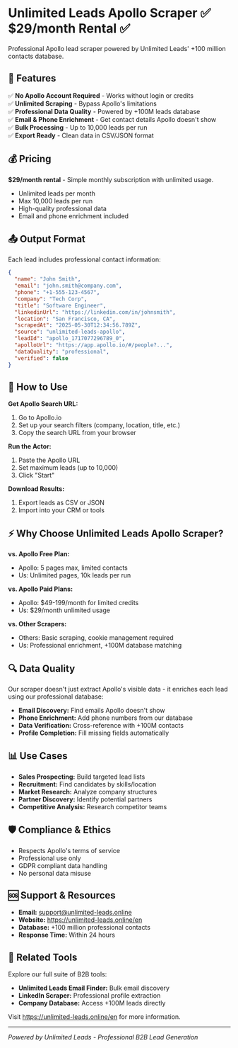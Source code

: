 # Unlimited Leads Apollo Scraper ✅ $29/month Rental ✅
Professional Apollo lead scraper powered by Unlimited Leads' +100 million contacts database.

## 🚀 Features
✅ **No Apollo Account Required** - Works without login or credits  
✅ **Unlimited Scraping** - Bypass Apollo's limitations  
✅ **Professional Data Quality** - Powered by +100M leads database  
✅ **Email & Phone Enrichment** - Get contact details Apollo doesn't show  
✅ **Bulk Processing** - Up to 10,000 leads per run  
✅ **Export Ready** - Clean data in CSV/JSON format  

## 💰 Pricing
**$29/month rental** - Simple monthly subscription with unlimited usage.
* Unlimited leads per month
* Max 10,000 leads per run
* High-quality professional data
* Email and phone enrichment included

## 📤 Output Format
Each lead includes professional contact information:
```json
{
  "name": "John Smith",
  "email": "john.smith@company.com", 
  "phone": "+1-555-123-4567",
  "company": "Tech Corp",
  "title": "Software Engineer",
  "linkedinUrl": "https://linkedin.com/in/johnsmith",
  "location": "San Francisco, CA",
  "scrapedAt": "2025-05-30T12:34:56.789Z",
  "source": "unlimited-leads-apollo",
  "leadId": "apollo_1717077296789_0",
  "apolloUrl": "https://app.apollo.io/#/people?...",
  "dataQuality": "professional",
  "verified": false
}
```

## 🔧 How to Use
**Get Apollo Search URL:**
1. Go to Apollo.io
2. Set up your search filters (company, location, title, etc.)
3. Copy the search URL from your browser

**Run the Actor:**
1. Paste the Apollo URL
2. Set maximum leads (up to 10,000)
3. Click "Start"

**Download Results:**
1. Export leads as CSV or JSON
2. Import into your CRM or tools

## ⚡ Why Choose Unlimited Leads Apollo Scraper?

**vs. Apollo Free Plan:**
- Apollo: 5 pages max, limited contacts
- Us: Unlimited pages, 10k leads per run

**vs. Apollo Paid Plans:**
- Apollo: $49-199/month for limited credits
- Us: $29/month unlimited usage

**vs. Other Scrapers:**
- Others: Basic scraping, cookie management required
- Us: Professional enrichment, +100M database matching

## 🔍 Data Quality
Our scraper doesn't just extract Apollo's visible data - it enriches each lead using our professional database:
- **Email Discovery:** Find emails Apollo doesn't show
- **Phone Enrichment:** Add phone numbers from our database
- **Data Verification:** Cross-reference with +100M contacts
- **Profile Completion:** Fill missing fields automatically

## 📊 Use Cases
- **Sales Prospecting:** Build targeted lead lists
- **Recruitment:** Find candidates by skills/location
- **Market Research:** Analyze company structures
- **Partner Discovery:** Identify potential partners
- **Competitive Analysis:** Research competitor teams

## 🛡️ Compliance & Ethics
- Respects Apollo's terms of service
- Professional use only
- GDPR compliant data handling
- No personal data misuse

## 🆘 Support & Resources
- **Email:** support@unlimited-leads.online
- **Website:** https://unlimited-leads.online/en
- **Database:** +100 million professional contacts
- **Response Time:** Within 24 hours

## 🔗 Related Tools
Explore our full suite of B2B tools:
- **Unlimited Leads Email Finder:** Bulk email discovery
- **LinkedIn Scraper:** Professional profile extraction
- **Company Database:** Access +100M leads directly

Visit https://unlimited-leads.online/en for more information.

---
*Powered by Unlimited Leads - Professional B2B Lead Generation*
